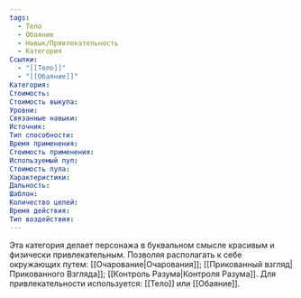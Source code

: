 ```yaml
---
tags:
  - Тело
  - Обаяние
  - Навык/Привлекательность
  - Категория
Ссылки:
  - "[[Тело]]"
  - "[[Обаяние]]"
Категория: 
Стоимость:
Стоимость выкупа:
Уровни:
Связанные навыки:
Источник:
Тип способности:
Время применения:
Стоимость применения:
Используемый пул:
Стоимость пула:
Характеристики:
Дальность:
Шаблон:
Количество целей:
Время действия:
Тип воздействия:
---
```

Эта категория делает персонажа в буквальном смысле красивым и физически привлекательным. Позволяя располагать к себе окружающих путем: [[Очарование|Очарования]]; [[Прикованный взгляд|Прикованного Взгляда]]; [[Контроль Разума|Контроля Разума]]. Для привлекательности используется: [[Тело]] или [[Обаяние]]. 